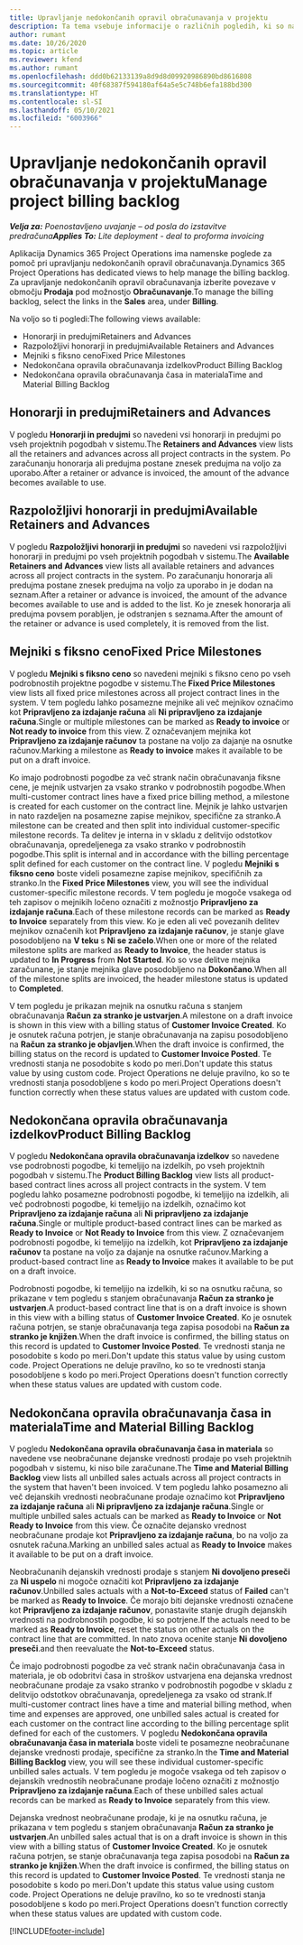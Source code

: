 ```yaml
---
title: Upravljanje nedokončanih opravil obračunavanja v projektu
description: Ta tema vsebuje informacije o različnih pogledih, ki so na voljo za upravljanje nedokončanih opravil obračunavanja na projektih.
author: rumant
ms.date: 10/26/2020
ms.topic: article
ms.reviewer: kfend
ms.author: rumant
ms.openlocfilehash: ddd0b62133139a8d9d8d09920986890bd8616808
ms.sourcegitcommit: 40f68387f594180af64a5e5c748b6efa188bd300
ms.translationtype: HT
ms.contentlocale: sl-SI
ms.lasthandoff: 05/10/2021
ms.locfileid: "6003966"
---
```

# <a name="manage-project-billing-backlog"></a><span data-ttu-id="748d4-103">Upravljanje nedokončanih opravil obračunavanja v projektu</span><span class="sxs-lookup"><span data-stu-id="748d4-103">Manage project billing backlog</span></span> 

<span data-ttu-id="748d4-104">_**Velja za:** Poenostavljeno uvajanje – od posla do izstavitve predračuna_</span><span class="sxs-lookup"><span data-stu-id="748d4-104">_**Applies To:** Lite deployment - deal to proforma invoicing_</span></span>

<span data-ttu-id="748d4-105">Aplikacija Dynamics 365 Project Operations ima namenske poglede za pomoč pri upravljanju nedokončanih opravil obračunavanja.</span><span class="sxs-lookup"><span data-stu-id="748d4-105">Dynamics 365 Project Operations has dedicated views to help manage the billing backlog.</span></span> <span data-ttu-id="748d4-106">Za upravljanje nedokončanih opravil obračunavanja izberite povezave v območju **Prodaja** pod možnostjo **Obračunavanje**.</span><span class="sxs-lookup"><span data-stu-id="748d4-106">To manage the billing backlog, select the links in the **Sales** area, under **Billing**.</span></span> 

<span data-ttu-id="748d4-107">Na voljo so ti pogledi:</span><span class="sxs-lookup"><span data-stu-id="748d4-107">The following views available:</span></span>

- <span data-ttu-id="748d4-108">Honorarji in predujmi</span><span class="sxs-lookup"><span data-stu-id="748d4-108">Retainers and Advances</span></span>
- <span data-ttu-id="748d4-109">Razpoložljivi honorarji in predujmi</span><span class="sxs-lookup"><span data-stu-id="748d4-109">Available Retainers and Advances</span></span>
- <span data-ttu-id="748d4-110">Mejniki s fiksno ceno</span><span class="sxs-lookup"><span data-stu-id="748d4-110">Fixed Price Milestones</span></span>
- <span data-ttu-id="748d4-111">Nedokončana opravila obračunavanja izdelkov</span><span class="sxs-lookup"><span data-stu-id="748d4-111">Product Billing Backlog</span></span>
- <span data-ttu-id="748d4-112">Nedokončana opravila obračunavanja časa in materiala</span><span class="sxs-lookup"><span data-stu-id="748d4-112">Time and Material Billing Backlog</span></span>

## <a name="retainers-and-advances"></a><span data-ttu-id="748d4-113">Honorarji in predujmi</span><span class="sxs-lookup"><span data-stu-id="748d4-113">Retainers and Advances</span></span>

<span data-ttu-id="748d4-114">V pogledu **Honorarji in predujmi** so navedeni vsi honorarji in predujmi po vseh projektnih pogodbah v sistemu.</span><span class="sxs-lookup"><span data-stu-id="748d4-114">The **Retainers and Advances** view lists all the retainers and advances across all project contracts in the system.</span></span> <span data-ttu-id="748d4-115">Po zaračunanju honorarja ali predujma postane znesek predujma na voljo za uporabo.</span><span class="sxs-lookup"><span data-stu-id="748d4-115">After a retainer or advance is invoiced, the amount of the advance becomes available to use.</span></span>

## <a name="available-retainers-and-advances"></a><span data-ttu-id="748d4-116">Razpoložljivi honorarji in predujmi</span><span class="sxs-lookup"><span data-stu-id="748d4-116">Available Retainers and Advances</span></span>

<span data-ttu-id="748d4-117">V pogledu **Razpoložljivi honorarji in predujmi** so navedeni vsi razpoložljivi honorarji in predujmi po vseh projektnih pogodbah v sistemu.</span><span class="sxs-lookup"><span data-stu-id="748d4-117">The **Available Retainers and Advances** view lists all available retainers and advances across all project contracts in the system.</span></span> <span data-ttu-id="748d4-118">Po zaračunanju honorarja ali predujma postane znesek predujma na voljo za uporabo in je dodan na seznam.</span><span class="sxs-lookup"><span data-stu-id="748d4-118">After a retainer or advance is invoiced, the amount of the advance becomes available to use and is added to the list.</span></span> <span data-ttu-id="748d4-119">Ko je znesek honorarja ali predujma povsem porabljen, je odstranjen s seznama.</span><span class="sxs-lookup"><span data-stu-id="748d4-119">After the amount of the retainer or advance is used completely, it is removed from the list.</span></span>

## <a name="fixed-price-milestones"></a><span data-ttu-id="748d4-120">Mejniki s fiksno ceno</span><span class="sxs-lookup"><span data-stu-id="748d4-120">Fixed Price Milestones</span></span>

<span data-ttu-id="748d4-121">V pogledu **Mejniki s fiksno ceno** so navedeni mejniki s fiksno ceno po vseh podrobnostih projektne pogodbe v sistemu.</span><span class="sxs-lookup"><span data-stu-id="748d4-121">The **Fixed Price Milestones** view lists all fixed price milestones across all project contract lines in the system.</span></span> <span data-ttu-id="748d4-122">V tem pogledu lahko posamezne mejnike ali več mejnikov označimo kot **Pripravljeno za izdajanje računa** ali **Ni pripravljeno za izdajanje računa**.</span><span class="sxs-lookup"><span data-stu-id="748d4-122">Single or multiple milestones can be marked as **Ready to invoice** or **Not ready to invoice** from this view.</span></span> <span data-ttu-id="748d4-123">Z označevanjem mejnika kot **Pripravljeno za izdajanje računov** ta postane na voljo za dajanje na osnutke računov.</span><span class="sxs-lookup"><span data-stu-id="748d4-123">Marking a milestone as **Ready to invoice** makes it available to be put on a draft invoice.</span></span>

<span data-ttu-id="748d4-124">Ko imajo podrobnosti pogodbe za več strank način obračunavanja fiksne cene, je mejnik ustvarjen za vsako stranko v podrobnostih pogodbe.</span><span class="sxs-lookup"><span data-stu-id="748d4-124">When multi-customer contract lines have a fixed price billing method, a milestone is created for each customer on the contract line.</span></span> <span data-ttu-id="748d4-125">Mejnik je lahko ustvarjen in nato razdeljen na posamezne zapise mejnikov, specifične za stranko.</span><span class="sxs-lookup"><span data-stu-id="748d4-125">A milestone can be created and then split into individual customer-specific milestone records.</span></span> <span data-ttu-id="748d4-126">Ta delitev je interna in v skladu z delitvijo odstotkov obračunavanja, opredeljenega za vsako stranko v podrobnostih pogodbe.</span><span class="sxs-lookup"><span data-stu-id="748d4-126">This split is internal and in accordance with the billing percentage split defined for each customer on the contract line.</span></span> <span data-ttu-id="748d4-127">V pogledu **Mejniki s fiksno ceno** boste videli posamezne zapise mejnikov, specifičnih za stranko.</span><span class="sxs-lookup"><span data-stu-id="748d4-127">In the **Fixed Price Milestones** view, you will see the individual customer-specific milestone records.</span></span> <span data-ttu-id="748d4-128">V tem pogledu je mogoče vsakega od teh zapisov o mejnikih ločeno označiti z možnostjo **Pripravljeno za izdajanje računa**.</span><span class="sxs-lookup"><span data-stu-id="748d4-128">Each of these milestone records can be marked as **Ready to Invoice** separately from this view.</span></span> <span data-ttu-id="748d4-129">Ko je eden ali več povezanih delitev mejnikov označenih kot **Pripravljeno za izdajanje računov**, je stanje glave posodobljeno na **V teku** s **Ni se začelo**.</span><span class="sxs-lookup"><span data-stu-id="748d4-129">When one or more of the related milestone splits are marked as **Ready to Invoice**, the header status is updated to **In Progress** from **Not Started**.</span></span> <span data-ttu-id="748d4-130">Ko so vse delitve mejnika zaračunane, je stanje mejnika glave posodobljeno na **Dokončano**.</span><span class="sxs-lookup"><span data-stu-id="748d4-130">When all of the milestone splits are invoiced, the header milestone status is updated to **Completed**.</span></span>

<span data-ttu-id="748d4-131">V tem pogledu je prikazan mejnik na osnutku računa s stanjem obračunavanja **Račun za stranko je ustvarjen**.</span><span class="sxs-lookup"><span data-stu-id="748d4-131">A milestone on a draft invoice is shown in this view with a billing status of **Customer Invoice Created**.</span></span> <span data-ttu-id="748d4-132">Ko je osnutek računa potrjen, je stanje obračunavanja na zapisu posodobljeno na **Račun za stranko je objavljen**.</span><span class="sxs-lookup"><span data-stu-id="748d4-132">When the draft invoice is confirmed, the billing status on the record is updated to **Customer Invoice Posted**.</span></span> <span data-ttu-id="748d4-133">Te vrednosti stanja ne posodobite s kodo po meri.</span><span class="sxs-lookup"><span data-stu-id="748d4-133">Don't update this status value by using custom code.</span></span> <span data-ttu-id="748d4-134">Project Operations ne deluje pravilno, ko so te vrednosti stanja posodobljene s kodo po meri.</span><span class="sxs-lookup"><span data-stu-id="748d4-134">Project Operations doesn't function correctly when these status values are updated with custom code.</span></span>

## <a name="product-billing-backlog"></a><span data-ttu-id="748d4-135">Nedokončana opravila obračunavanja izdelkov</span><span class="sxs-lookup"><span data-stu-id="748d4-135">Product Billing Backlog</span></span>

<span data-ttu-id="748d4-136">V pogledu **Nedokončana opravila obračunavanja izdelkov** so navedene vse podrobnosti pogodbe, ki temeljijo na izdelkih, po vseh projektnih pogodbah v sistemu.</span><span class="sxs-lookup"><span data-stu-id="748d4-136">The **Product Billing Backlog** view lists all product-based contract lines across all project contracts in the system.</span></span> <span data-ttu-id="748d4-137">V tem pogledu lahko posamezne podrobnosti pogodbe, ki temeljijo na izdelkih, ali več podrobnosti pogodbe, ki temeljijo na izdelkih, označimo kot **Pripravljeno za izdajanje računa** ali **Ni pripravljeno za izdajanje računa**.</span><span class="sxs-lookup"><span data-stu-id="748d4-137">Single or multiple product-based contract lines can be marked as **Ready to Invoice** or **Not Ready to Invoice** from this view.</span></span> <span data-ttu-id="748d4-138">Z označevanjem podrobnosti pogodbe, ki temeljijo na izdelkih, kot **Pripravljeno za izdajanje računov** ta postane na voljo za dajanje na osnutke računov.</span><span class="sxs-lookup"><span data-stu-id="748d4-138">Marking a product-based contract line as **Ready to Invoice** makes it available to be put on a draft invoice.</span></span>

<span data-ttu-id="748d4-139">Podrobnosti pogodbe, ki temeljijo na izdelkih, ki so na osnutku računa, so prikazane v tem pogledu s stanjem obračunavanja **Račun za stranko je ustvarjen**.</span><span class="sxs-lookup"><span data-stu-id="748d4-139">A product-based contract line that is on a draft invoice is shown in this view with a billing status of **Customer Invoice Created**.</span></span> <span data-ttu-id="748d4-140">Ko je osnutek računa potrjen, se stanje obračunavanja tega zapisa posodobi na **Račun za stranko je knjižen**.</span><span class="sxs-lookup"><span data-stu-id="748d4-140">When the draft invoice is confirmed, the billing status on this record is updated to **Customer Invoice Posted**.</span></span> <span data-ttu-id="748d4-141">Te vrednosti stanja ne posodobite s kodo po meri.</span><span class="sxs-lookup"><span data-stu-id="748d4-141">Don't update this status value by using custom code.</span></span> <span data-ttu-id="748d4-142">Project Operations ne deluje pravilno, ko so te vrednosti stanja posodobljene s kodo po meri.</span><span class="sxs-lookup"><span data-stu-id="748d4-142">Project Operations doesn't function correctly when these status values are updated with custom code.</span></span>

## <a name="time-and-material-billing-backlog"></a><span data-ttu-id="748d4-143">Nedokončana opravila obračunavanja časa in materiala</span><span class="sxs-lookup"><span data-stu-id="748d4-143">Time and Material Billing Backlog</span></span>

<span data-ttu-id="748d4-144">V pogledu **Nedokončana opravila obračunavanja časa in materiala** so navedene vse neobračunane dejanske vrednosti prodaje po vseh projektnih pogodbah v sistemu, ki niso bile zaračunane.</span><span class="sxs-lookup"><span data-stu-id="748d4-144">The **Time and Material Billing Backlog** view lists all unbilled sales actuals across all project contracts in the system that haven't been invoiced.</span></span> <span data-ttu-id="748d4-145">V tem pogledu lahko posamezno ali več dejanskih vrednosti neobračunane prodaje označimo kot **Pripravljeno za izdajanje računa** ali **Ni pripravljeno za izdajanje računa**.</span><span class="sxs-lookup"><span data-stu-id="748d4-145">Single or multiple unbilled sales actuals can be marked as **Ready to Invoice** or **Not Ready to Invoice** from this view.</span></span> <span data-ttu-id="748d4-146">Če označite dejansko vrednost neobračunane prodaje kot **Pripravljeno za izdajanje računa**, bo na voljo za osnutek računa.</span><span class="sxs-lookup"><span data-stu-id="748d4-146">Marking an unbilled sales actual as **Ready to Invoice** makes it available to be put on a draft invoice.</span></span>

<span data-ttu-id="748d4-147">Neobračunanih dejanskih vrednosti prodaje s stanjem **Ni dovoljeno preseči** za **Ni uspelo** ni mogoče označiti kot **Pripravljeno za izdajanje računov**.</span><span class="sxs-lookup"><span data-stu-id="748d4-147">Unbilled sales actuals with a **Not-to-Exceed** status of **Failed** can't be marked as **Ready to Invoice**.</span></span> <span data-ttu-id="748d4-148">Če morajo biti dejanske vrednosti označene kot **Pripravljeno za izdajanje računov**, ponastavite stanje drugih dejanskih vrednosti na podrobnostih pogodbe, ki so potrjene.</span><span class="sxs-lookup"><span data-stu-id="748d4-148">If the actuals need to be marked as **Ready to Invoice**, reset the status on other actuals on the contract line that are committed.</span></span> <span data-ttu-id="748d4-149">In nato znova ocenite stanje **Ni dovoljeno preseči**.</span><span class="sxs-lookup"><span data-stu-id="748d4-149">and then reevaluate the **Not-to-Exceed** status.</span></span>

<span data-ttu-id="748d4-150">Če imajo podrobnosti pogodbe za več strank način obračunavanja časa in materiala, je ob odobritvi časa in stroškov ustvarjena ena dejanska vrednost neobračunane prodaje za vsako stranko v podrobnostih pogodbe v skladu z delitvijo odstotkov obračunavanja, opredeljenega za vsako od strank.</span><span class="sxs-lookup"><span data-stu-id="748d4-150">If multi-customer contract lines have a time and material billing method, when time and expenses are approved, one unbilled sales actual is created for each customer on the contract line according to the billing percentage split defined for each of the customers.</span></span> <span data-ttu-id="748d4-151">V pogledu **Nedokončana opravila obračunavanja časa in materiala** boste videli te posamezne neobračunane dejanske vrednosti prodaje, specifične za stranko.</span><span class="sxs-lookup"><span data-stu-id="748d4-151">In the **Time and Material Billing Backlog** view, you will see these individual customer-specific unbilled sales actuals.</span></span> <span data-ttu-id="748d4-152">V tem pogledu je mogoče vsakega od teh zapisov o dejanskih vrednostih neobračunane prodaje ločeno označiti z možnostjo **Pripravljeno za izdajanje računa**.</span><span class="sxs-lookup"><span data-stu-id="748d4-152">Each of these unbilled sales actual records can be marked as **Ready to Invoice** separately from this view.</span></span>

<span data-ttu-id="748d4-153">Dejanska vrednost neobračunane prodaje, ki je na osnutku računa, je prikazana v tem pogledu s stanjem obračunavanja **Račun za stranko je ustvarjen**.</span><span class="sxs-lookup"><span data-stu-id="748d4-153">An unbilled sales actual that is on a draft invoice is shown in this view with a billing status of **Customer Invoice Created**.</span></span> <span data-ttu-id="748d4-154">Ko je osnutek računa potrjen, se stanje obračunavanja tega zapisa posodobi na **Račun za stranko je knjižen**.</span><span class="sxs-lookup"><span data-stu-id="748d4-154">When the draft invoice is confirmed, the billing status on this record is updated to **Customer Invoice Posted**.</span></span> <span data-ttu-id="748d4-155">Te vrednosti stanja ne posodobite s kodo po meri.</span><span class="sxs-lookup"><span data-stu-id="748d4-155">Don't update this status value using custom code.</span></span> <span data-ttu-id="748d4-156">Project Operations ne deluje pravilno, ko so te vrednosti stanja posodobljene s kodo po meri.</span><span class="sxs-lookup"><span data-stu-id="748d4-156">Project Operations doesn't function correctly when these status values are updated with custom code.</span></span>


[!INCLUDE[footer-include](../../includes/footer-banner.md)]
